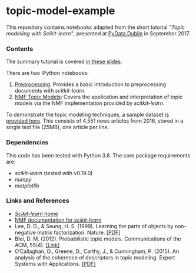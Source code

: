 # topic-model-example

This repository contains notebooks adapted from the short tutorial *"Topic modelling with Scikit-learn"*, presented at [PyData Dublin](https://www.meetup.com/PyDataDublin/) in September 2017. 

### Contents

The summary tutorial is covered [in these slides](topic-modelling-with-scikitlearn.pdf).

There are two IPython notebooks:

1. [Preprocessing](Preprocessing.ipynb): Provides a basic introduction to preprocessing documents with *scitkit-learn*.
2. [NMF Topic Models](NMFtm.ipynb): Covers the application and interpretation of topic models via the NMF implementation provided by *scitkit-learn*.

To demonstrate the topic modeling techniques, a sample dataset [is provided here](data/articles.txt). This consists of 4,551 news articles from 2016, stored in a single text file (25MB), one article per line.

### Dependencies

This code has been tested with Python 3.8. The core package requirements are:

- *scikit-learn* (tested with v0.19.0)
- *numpy*
- *matplotlib*

### Links and References

- [*Scikit-learn* home](http://scikit-learn.org/stable/)
- [NMF documentation for *scikit-learn*](http://scikit-learn.org/stable/modules/generated/sklearn.decomposition.NMF.html)
- Lee, D. D., & Seung, H. S. (1999). Learning the parts of objects by non-negative matrix factorization. Nature. [[PDF]](http://www.columbia.edu/~jwp2128/Teaching/E4903/papers/nmf_nature.pdf)
- Blei, D. M. (2012). Probabilistic topic models. Communications of the ACM, 55(4). [[Link]](https://cacm.acm.org/magazines/2012/4/147361-probabilistic-topic-models/fulltext)
- O’Callaghan, D., Greene, D., Carthy, J., & Cunningham, P. (2015). An analysis of the coherence of descriptors in topic modeling. Expert Systems with Applications. [[PDF]](http://derekgreene.com/papers/ocallaghan15eswa.pdf)

